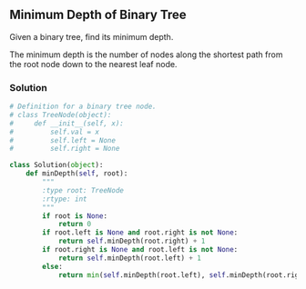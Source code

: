 ## Minimum Depth of Binary Tree

Given a binary tree, find its minimum depth.

The minimum depth is the number of nodes along the shortest path from the root node down to the nearest leaf node.

### Solution

```python
# Definition for a binary tree node.
# class TreeNode(object):
#     def __init__(self, x):
#         self.val = x
#         self.left = None
#         self.right = None

class Solution(object):
    def minDepth(self, root):
        """
        :type root: TreeNode
        :rtype: int
        """
        if root is None:
            return 0
        if root.left is None and root.right is not None:
            return self.minDepth(root.right) + 1
        if root.right is None and root.left is not None:
            return self.minDepth(root.left) + 1
        else:
            return min(self.minDepth(root.left), self.minDepth(root.right)) + 1
```
